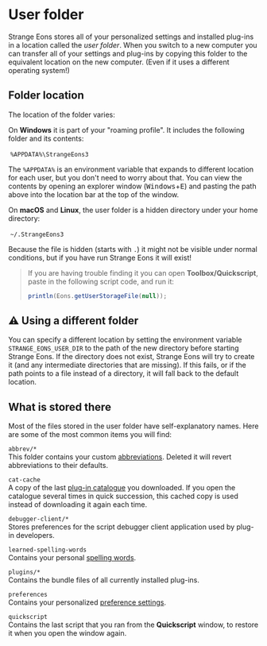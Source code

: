 # User folder

Strange Eons stores all of your personalized settings and installed plug-ins in a location called the *user folder*. When you switch to a new computer you can transfer all of your settings and plug-ins by copying this folder to the equivalent location on the new computer. (Even if it uses a different operating system!)

## Folder location

The location of the folder varies:

On **Windows** it is part of your "roaming profile". It includes the following folder and its contents:

​    `%APPDATA%\StrangeEons3`

The `%APPDATA%` is an environment variable that expands to different location for each user, but you don't need to worry about that. You can view the contents by opening an explorer window (<kbd>Windows</kbd>+<kbd>E</kbd>) and pasting the path above into the location bar at the top of the window.

On **macOS** and **Linux**, the user folder is a hidden directory under your home directory:

​    `~/.StrangeEons3`

Because the file is hidden (starts with `.`) it might not be visible under normal conditions, but if you have run Strange Eons it will exist!

> If you are having trouble finding it you can open **Toolbox/Quickscript**, paste in the following script code, and run it:  
>
> ```js
> println(Eons.getUserStorageFile(null));
> ```

## ⚠️ Using a different folder

You can specify a different location by setting the environment variable `STRANGE_EONS_USER_DIR` to the path of the new directory before starting Strange Eons. If the directory does not exist, Strange Eons will try to create it (and any intermediate directories that are missing). If this fails, or if the path points to a file instead of a directory, it will fall back to the default location.

## What is stored there

Most of the files stored in the user folder have self-explanatory names. Here are some of the most common items you will find:

`abbrev/*`  
This folder contains your custom [abbreviations](um-gc-abbreviations.md). Deleted it will revert abbreviations to their defaults.

`cat-cache`  
A copy of the last [plug-in catalogue](um-plugins-catalogue.md) you downloaded. If you open the catalogue several times in quick succession, this cached copy is used instead of downloading it again each time.

`debugger-client/*`  
Stores preferences for the script debugger client application used by plug-in developers.

`learned-spelling-words`  
Contains your personal [spelling words](um-gc-spelling.md).

`plugins/*`  
Contains the bundle files of all currently installed plug-ins.

`preferences`  
Contains your personalized [preference settings](um-ui-preferences.md).

`quickscript`  
Contains the last script that you ran from the **Quickscript** window, to restore it when you open the window again.